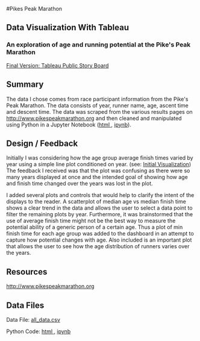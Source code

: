 #Pikes Peak Marathon 

## Data Visualization With Tableau

<h3>An exploration of age and running potential at the Pike's Peak Marathon</h3>

<a href="https://public.tableau.com/profile/publish/PikesPeakMarathonStoryBoard/PikesPeakStory#!/publish-confirm"> Final Version: Tableau Public Story Board</a>


<h2 id="Summary"> Summary </h2>
The data I chose comes from race participant information from the Pike's Peak Marathon.  The data consists of year, runner name, age, ascent time and descent time.  The data was scraped from the various results pages on  <a href="http://www.pikespeakmarathon.org">http://www.pikespeakmarathon.org</a> and then cleaned and manipulated using Python in a Jupyter Notebook (<a href="./PP_Wrangling.html">html </a>, <a href="./PP_Wrangling.ipynb">ipynb</a>).   

<h2 id="Design_Feedback"> Design / Feedback</h2>
Initially I was considering how the age group average finish times varied by year using a simple line plot conditioned on year. (see: <a href="https://public.tableau.com/profile/art3000#!/vizhome/PikesPeak/Sheet2">Initial Visualization</a>)  The feedback I received was that the plot was confusing as there were so many years displayed at once and the intended goal of showing how age and finish time changed over the years was lost in the plot.  
	
I added several plots and controls that would help to clarify the intent of the displays to the reader.  A scatterplot of median age vs median finish time shows a clear trend in the data and allows the user to select a data point to filter the remaining plots by year.  Furthermore, it was brainstormed that the use of average finish time might not be the best way to measure the potential ability of a generic person of a certain age.  Thus a plot of min finish time for each age group was added to the dashboard in an attempt to capture how potential changes with age.  Also included is an important plot that allows the user to see how the age distribution of runners varies over the years.

<h2 id="Resources"> Resources </h2>

<a href="http://www.pikespeakmarathon.org">http://www.pikespeakmarathon.org</a> 

<h2 id="DataFiles">Data Files</h2>


Data File: <a href="all_data.csv">all_data.csv</a>

Python Code: <a href="./PP_Wrangling.html">html </a>, <a href="./PP_Wrangling.ipynb">ipynb</a>



